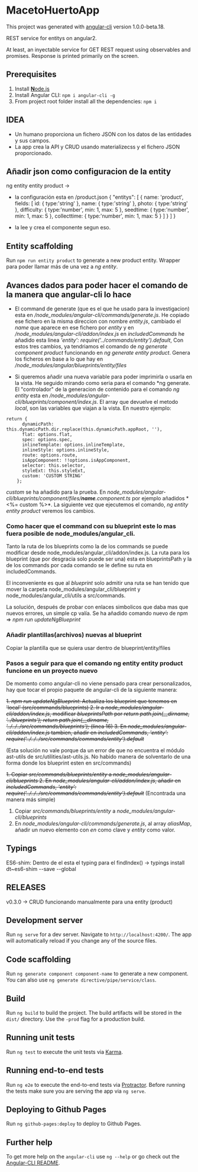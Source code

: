 # MacetoHuertoApp

This project was generated with [angular-cli](https://github.com/angular/angular-cli) version 1.0.0-beta.18.

REST service for entitys on angular2. 

At least, an inyectable service for GET REST request using observables and promises.
Response is printed primarily on the screen.

## Prerequisites
1. Install [**N**ode.js](https://nodejs.org)
2. Install Angular CLI: `npm i angular-cli -g`
3. From project root folder install all the dependencies: `npm i`

## IDEA
- Un humano proporciona un fichero JSON con los datos de las entidades y sus campos.
- La app crea la API y CRUD usando materializecss y el fichero JSON proporcionado.

## Añadir json como configuracion de la entity

ng entity entity product ->
- la configuración esta en /product.json
    {
      "entitys": [
        {
          name: 'product',
          fields: [
            id: { type:'string' },
            name: { type:'string' },
            photo: { type:'string' },
            difficulty: { type:'number', min: 1, max: 5 },
            seedtime: { type:'number', min: 1, max: 5 },
            collecttime: { type:'number', min: 1, max: 5 }
          ]
        }
      ]
    }

- la lee y crea el componente segun eso.

## Entity scaffolding

Run `npm run entity product` to generate a new product entity. 
Wrapper para poder llamar más de una vez a *ng entity*.

## Avances dados para poder hacer el comando de la manera que angular-cli lo hace

- El command de generate (que es el que he usado para la investigacion) esta en
*/node_modules/angular-cli/commands/generate.js*. He copiado ese fichero en la misma
direccion con nombre *entity.js*, cambiado el *name* que aparece en ese fichero 
por *entity* y en */node_modules/angular-cli/addon/index.js* en 
*includedCommands* he añadido esta linea *'entity': require('../commands/entity').default*,
Con estos tres cambios, ya tendriamos el comando de *ng generate component product* 
funcionando en *ng generate entity product*. Genera los ficheros en base a lo que hay en 
*/node_modules/angular/blueprints/entity/files*

- Si queremos añadir una nueva variable para poder imprimirla o usarla en la vista.
He seguido mirando como seria para el comando *ng generate. El "controlador" de la 
generacion de contenido para el comando *ng entity* esta en */node_modules/angular-cli/blueprints/component/index.js*. 
El array que devuelve el metodo *local*, son las variables que viajan a la vista. En nuestro ejemplo:

```
return {
      dynamicPath: this.dynamicPath.dir.replace(this.dynamicPath.appRoot, ''),
      flat: options.flat,
      spec: options.spec,
      inlineTemplate: options.inlineTemplate,
      inlineStyle: options.inlineStyle,
      route: options.route,
      isAppComponent: !!options.isAppComponent,
      selector: this.selector,
      styleExt: this.styleExt,
      custom: 'CUSTOM STRING'
    };
```

*custom* se ha añadido para la prueba. En *node_modules/angular-cli/blueprints/component/files/__name__.component.ts*
por ejemplo añadidos * <%= custom %>*. La siguiente vez que ejecutemos el comando, *ng entity entity product*
veremos los cambios.

### Como hacer que el command con su blueprint este lo mas fuera posible de node_modules/angular_cli.

Tanto la ruta de los blueprints como la de los commands se puede modificar desde node_modules/angular_cli/addon/index.js.
La ruta para los blueprint (que por desgracia solo puede ser una) esta en blueprintsPath y la de los commands por cada
comando se le define su ruta en includedCommands.

El inconveniente es que al *blueprint* solo admitir una ruta se han tenido que mover la carpeta node_modules/angular_cli/blueprint y
node_modules/angular_cli/utils a src/commands.

La solución, después de probar con enlaces simbolicos que daba mas que nuevos errores, un simple cp valía. Se ha
añadido comando nuevo de npm => *npm run updateNgBlueprint*

### Añadir plantillas(archivos) nuevas al blueprint

Copiar la plantilla que se quiera usar dentro de blueprint/entity/files

### Pasos a seguir para que el comando ng entity entity product funcione en un proyecto nuevo

De momento como angular-cli no viene pensado para crear personalizados, hay que tocar el propio paquete
de angular-cli de la siguiente manera:

~~1. *npm run updateNgBlueprint*: Actualiza los blueprint que tenemos en 'local' (src/commands/blueprints)
2. Ir a *node_modules/angular-cli/addon/index.js*, modificar *blueprintsPath*  por *return path.join(__dirname, '../blueprints');*
*return path.join(__dirname, '../../../src/commands/blueprints');* (linea 16)
3. En *node_modules/angular-cli/addon/index.js* tambien, añadir en *includedCommands*, 
*'entity': require('../../../src/commands/commands/entity').default*~~

(Esta solución no vale porque da un error de que no encuentra el módulo ast-utils de src/utilities/ast-utils.js.
No habido manera de solventarlo de una forma donde los blueprint esten en src/commands)

~~1. Copiar *src/commands/blueprints/entity* a *node_modules/angular-cli/blueprints*
2. En *node_modules/angular-cli/addon/index.js*, añadir en *includedCommands*, 
*'entity': require('../../../src/commands/commands/entity').default*~~
(Encontrada una manera más simple)

1. Copiar *src/commands/blueprints/entity* a *node_modules/angular-cli/blueprints*
2. En *node_modules/angular-cli/commands/generate.js*, al array *aliasMap*, añadir un nuevo elemento
con *en* como clave y *entity* como valor.

## Typings

ES6-shim: Dentro de el esta el typing para el findIndex() -> typings install dt~es6-shim --save --global

## RELEASES

v0.3.0 -> CRUD funcionando manualmente para una entity (product)

## Development server
Run `ng serve` for a dev server. Navigate to `http://localhost:4200/`. The app will automatically reload if you change any of the source files.

## Code scaffolding

Run `ng generate component component-name` to generate a new component. You can also use `ng generate directive/pipe/service/class`.

## Build

Run `ng build` to build the project. The build artifacts will be stored in the `dist/` directory. Use the `-prod` flag for a production build.

## Running unit tests

Run `ng test` to execute the unit tests via [Karma](https://karma-runner.github.io).

## Running end-to-end tests

Run `ng e2e` to execute the end-to-end tests via [Protractor](http://www.protractortest.org/). 
Before running the tests make sure you are serving the app via `ng serve`.

## Deploying to Github Pages

Run `ng github-pages:deploy` to deploy to Github Pages.

## Further help

To get more help on the `angular-cli` use `ng --help` or go check out the [Angular-CLI README](https://github.com/angular/angular-cli/blob/master/README.md).
